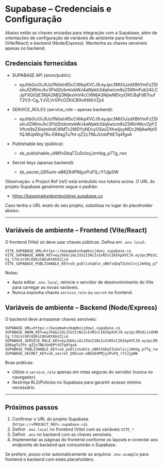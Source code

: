 # Supabase – Credenciais e Configuração

Abaixo estão as chaves enviadas para integração com a Supabase, além de orientações de configuração de variáveis de ambiente para frontend (Vite/React) e backend (Node/Express). Mantenha as chaves sensíveis apenas no backend.

## Credenciais fornecidas

- SUPABASE API (anon/public):
  - eyJhbGciOiJIUzI1NiIsInR5cCI6IkpXVCJ9.eyJpc3MiOiJzdXBhYmFzZSIsInJlZiI6ImJhc3Ftd2tzbmtxbWJ4aWpkb3dqIiwicm9sZSI6ImFub24iLCJpYXQiOjE3NjA2MjQ3MjksImV4cCI6MjA3NjIwMDcyOX0.BqFd87oufT2V3-Cg_YJVLVrGPcOZKiCBXvKtKkVZji4

- SERVICE_ROLES (service_role – apenas backend):
  - eyJhbGciOiJIUzI1NiIsInR5cCI6IkpXVCJ9.eyJpc3MiOiJzdXBhYmFzZSIsInJlZiI6ImJhc3Ftd2tzbmtxbWJ4aWpkb3dqIiwicm9sZSI6InNlcnZpY2Vfcm9sZSIsImlhdCI6MTc2MDYyNDcyOSwiZXhwIjoyMDc2MjAwNzI5fQ.MUpWrg79u-E89agTu7ht-qZ2z7NbJUnbPttETq4fgvA

- Publishable key (pública):
  - sb_publishable_uN6fxGbqTZu5olzcjJmhbg_p7Tg_rwc

- Secret keys (apenas backend):
  - sb_secret_Q95uim-eB6Z64PMjyzPuFQ_rY1Jjp0W

Observação: o Project Ref (ref) está embutido nos tokens acima. O URL do projeto Supabase geralmente segue o padrão:

 - https://basqmwksnkqmbxijdowj.supabase.co

Caso tenha o URL exato do seu projeto, substitua no lugar do placeholder abaixo.

---

## Variáveis de ambiente – Frontend (Vite/React)

O frontend (Vite) só deve usar chaves públicas. Defina em `.env.local`:

```
VITE_SUPABASE_URL=https://basqmwksnkqmbxijdowj.supabase.co
VITE_SUPABASE_ANON_KEY=eyJhbGciOiJIUzI1NiIsInR5cCI6IkpXVCJ9.eyJpc3MiOiJzdXBhYmFzZSIsInJlZiI6ImJhc3Ftd2tzbmtxbWJ4aWpkb3dqIiwicm9sZSI6ImFub24iLCJpYXQiOjE3NjA2MjQ3MjksImV4cCI6MjA3NjIwMDcyOX0.BqFd87oufT2V3-Cg_YJVLVrGPcOZKiCBXvKtKkVZji4
VITE_SUPABASE_PUBLISHABLE_KEY=sb_publishable_uN6fxGbqTZu5olzcjJmhbg_p7Tg_rwc
```

Notas:
- Após editar `.env.local`, reinicie o servidor de desenvolvimento do Vite para carregar as novas variáveis.
- Nunca exponha chaves `service_role` ou `secret` no frontend.

## Variáveis de ambiente – Backend (Node/Express)

O backend deve armazenar chaves sensíveis:

```
SUPABASE_URL=https://basqmwksnkqmbxijdowj.supabase.co
SUPABASE_ANON_KEY=eyJhbGciOiJIUzI1NiIsInR5cCI6IkpXVCJ9.eyJpc3MiOiJzdXBhYmFzZSIsInJlZiI6ImJhc3Ftd2tzbmtxbWJ4aWpkb3dqIiwicm9sZSI6ImFub24iLCJpYXQiOjE3NjA2MjQ3MjksImV4cCI6MjA3NjIwMDcyOX0.BqFd87oufT2V3-Cg_YJVLVrGPcOZKiCBXvKtKkVZji4
SUPABASE_SERVICE_ROLE_KEY=eyJhbGciOiJIUzI1NiIsInR5cCI6IkpXVCJ9.eyJpc3MiOiJzdXBhYmFzZSIsInJlZiI6ImJhc3Ftd2tzbmtxbWJ4aWpkb3dqIiwicm9sZSI6InNlcnZpY2Vfcm9sZSIsImlhdCI6MTc2MDYyNDcyOSwiZXhwIjoyMDc2MjAwNzI5fQ.MUpWrg79u-E89agTu7ht-qZ2z7NbJUnbPttETq4fgvA
SUPABASE_PUBLISHABLE_KEY=sb_publishable_uN6fxGbqTZu5olzcjJmhbg_p7Tg_rwc
SUPABASE_SECRET_KEY=sb_secret_Q95uim-eB6Z64PMjyzPuFQ_rY1Jjp0W
```

Boas práticas:
- Utilize o `service_role` apenas em rotas seguras do servidor (nunca no navegador).
- Restrinja RLS/Policies no Supabase para garantir acesso mínimo necessário.

---

## Próximos passos

1. Confirmar o URL do projeto Supabase (`https://<PROJECT_REF>.supabase.co`).
2. Definir `.env.local` no frontend (Vite) com as variáveis `VITE_*`.
3. Definir `.env` no backend com as chaves sensíveis.
4. Implementar as páginas do frontend conforme os layouts e conectar aos endpoints do backend que consumirão o Supabase.

Se preferir, posso criar automaticamente os arquivos `.env.example` para frontend e backend com estes placeholders.

